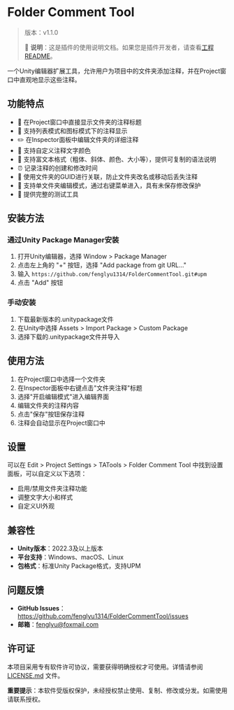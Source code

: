 # Folder Comment Tool

> 版本：v1.1.0
>
> 📖 **说明**：这是插件的使用说明文档。如果您是插件开发者，请查看[工程README](../../README.md)。

一个Unity编辑器扩展工具，允许用户为项目中的文件夹添加注释，并在Project窗口中直观地显示这些注释。

## 功能特点

- 📁 在Project窗口中直接显示文件夹的注释标题
- 🎨 支持列表模式和图标模式下的注释显示
- ✏️ 在Inspector面板中编辑文件夹的详细注释
- 🌈 支持自定义注释文字颜色
- 📝 支持富文本格式（粗体、斜体、颜色、大小等），提供可复制的语法说明
- ⏰ 记录注释的创建和修改时间
- 🎯 使用文件夹的GUID进行关联，防止文件夹改名或移动后丢失注释
- 🔄 支持单文件夹编辑模式，通过右键菜单进入，具有未保存修改保护
- 🔧 提供完整的测试工具

## 安装方法

### 通过Unity Package Manager安装

1. 打开Unity编辑器，选择 Window > Package Manager
2. 点击左上角的 "+" 按钮，选择 "Add package from git URL..."
3. 输入 `https://github.com/fenglyu1314/FolderCommentTool.git#upm`
4. 点击 "Add" 按钮

### 手动安装

1. 下载最新版本的.unitypackage文件
2. 在Unity中选择 Assets > Import Package > Custom Package
3. 选择下载的.unitypackage文件并导入

## 使用方法

1. 在Project窗口中选择一个文件夹
2. 在Inspector面板中右键点击"文件夹注释"标题
3. 选择"开启编辑模式"进入编辑界面
4. 编辑文件夹的注释内容
5. 点击"保存"按钮保存注释
6. 注释会自动显示在Project窗口中

## 设置

可以在 Edit > Project Settings > TATools > Folder Comment Tool 中找到设置面板，可以自定义以下选项：

- 启用/禁用文件夹注释功能
- 调整文字大小和样式
- 自定义UI外观

## 兼容性

- **Unity版本**：2022.3及以上版本
- **平台支持**：Windows、macOS、Linux
- **包格式**：标准Unity Package格式，支持UPM

## 问题反馈

- **GitHub Issues**：https://github.com/fenglyu1314/FolderCommentTool/issues
- **邮箱**：fenglyu@foxmail.com

## 许可证

本项目采用专有软件许可协议，需要获得明确授权才可使用。详情请参阅 [LICENSE.md](LICENSE.md) 文件。

**重要提示**：本软件受版权保护，未经授权禁止使用、复制、修改或分发。如需使用请联系授权。
